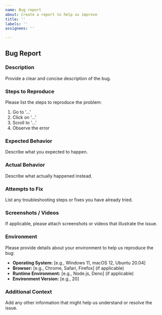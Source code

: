 ```yaml
---
name: Bug report
about: Create a report to help us improve
title: ''
labels: ''
assignees: ''

---
```


## Bug Report

### Description  
Provide a clear and concise description of the bug.

### Steps to Reproduce  
Please list the steps to reproduce the problem:  
1. Go to '...'  
2. Click on '...'  
3. Scroll to '...'  
4. Observe the error

### Expected Behavior  
Describe what you expected to happen.

### Actual Behavior  
Describe what actually happened instead.

### Attempts to Fix  
List any troubleshooting steps or fixes you have already tried.

### Screenshots / Videos  
If applicable, please attach screenshots or videos that illustrate the issue.

### Environment  
Please provide details about your environment to help us reproduce the bug:  
- **Operating System:** [e.g., Windows 11, macOS 12, Ubuntu 20.04]  
- **Browser:** [e.g., Chrome, Safari, Firefox] (if applicable)  
- **Runtime Environment:** [e.g., Node.js, Deno] (if applicable)  
- **Environment Version:** [e.g., 20]

### Additional Context  
Add any other information that might help us understand or resolve the issue.
